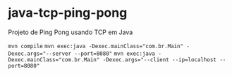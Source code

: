 # java-tcp-ping-pong
Projeto de Ping Pong usando TCP em Java

`mvn compile`
`mvn exec:java -Dexec.mainClass="com.br.Main" -Dexec.args="--server --port=8080"`
`mvn exec:java -Dexec.mainClass="com.br.Main" -Dexec.args="--client --ip=localhost --port=8080"`